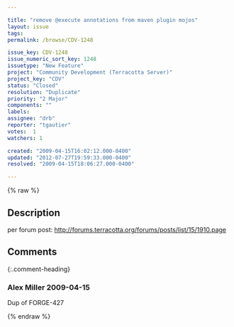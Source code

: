 ```yaml
---

title: "remove @execute annotations from maven plugin mojos"
layout: issue
tags: 
permalink: /browse/CDV-1248

issue_key: CDV-1248
issue_numeric_sort_key: 1248
issuetype: "New Feature"
project: "Community Development (Terracotta Server)"
project_key: "CDV"
status: "Closed"
resolution: "Duplicate"
priority: "2 Major"
components: ""
labels: 
assignee: "drb"
reporter: "tgautier"
votes:  1
watchers: 1

created: "2009-04-15T16:02:12.000-0400"
updated: "2012-07-27T19:59:33.000-0400"
resolved: "2009-04-15T18:06:27.000-0400"

---
```




{% raw %}



## Description

<div markdown="1" class="description">

per forum post: http://forums.terracotta.org/forums/posts/list/15/1910.page

</div>

## Comments


{:.comment-heading}
### **Alex Miller** <span class="date">2009-04-15</span>

<div markdown="1" class="comment">

Dup of FORGE-427

</div>



{% endraw %}
